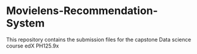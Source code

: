 # Movielens-Recommendation-System
This repository contains the submission files for the capstone Data science course edX PH125.9x
